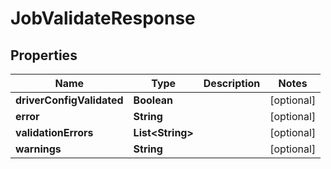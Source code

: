 

# JobValidateResponse


## Properties

| Name | Type | Description | Notes |
|------------ | ------------- | ------------- | -------------|
|**driverConfigValidated** | **Boolean** |  |  [optional] |
|**error** | **String** |  |  [optional] |
|**validationErrors** | **List&lt;String&gt;** |  |  [optional] |
|**warnings** | **String** |  |  [optional] |




